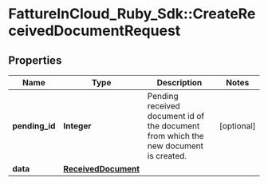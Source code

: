 # FattureInCloud_Ruby_Sdk::CreateReceivedDocumentRequest

## Properties

| Name | Type | Description | Notes |
| ---- | ---- | ----------- | ----- |
| **pending_id** | **Integer** | Pending received document id of the document from which the new document is created. | [optional] |
| **data** | [**ReceivedDocument**](ReceivedDocument.md) |  |  |

